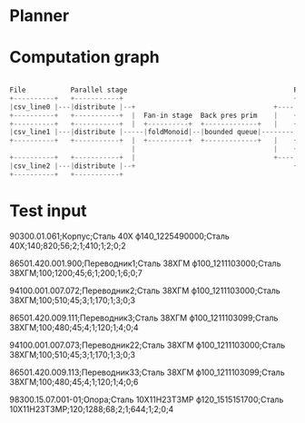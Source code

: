 Planner
===================


Computation graph
===================

```scala
     
File           Parallel stage                                         Parallel stage
+----------+   +-----------+                                          +------------+
|csv_line0 |---|distribute |--+                                  +----|cuttingStock|----+
+----------+   +-----------+  |  Fan-in stage  Back pres prim    |    +------------+    |
+----------+   +-----------+  |  +----------+  +-------------+   |    +------------+    |  +------------+   +-------+
|csv_line1 |---|distribute |-----|foldMonoid|--|bounded queue|--------|cuttingStock|-------|monoidMapper|---|convert|
+----------+   +-----------+  |  +----------+  +-------------+   |    +------------+    |  +------------+   +-------+
                              |                                  |    +------------+    |
+----------+   +-----------+  |                                  +----|cuttingStock|----+
|csv_line2 |---|distribute |--+                                       +------------+
+----------+   +-----------+

```

Test input
===================

90300.01.061;Корпус;Сталь 40Х ф140_1225490000;Сталь 40Х;140;820;56;2;1;410;1;2;0;2

86501.420.001.900;Переводник1;Сталь 38ХГМ ф100_1211103000;Сталь 38ХГМ;100;1200;45;6;1;200;1;6;0;7

94100.001.007.072;Переводник2;Сталь 38ХГМ ф100_1211103000;Сталь 38ХГМ;100;510;45;3;1;170;1;3;0;3

86501.420.009.111;Переводник3;Сталь 38ХГМ ф100_1211103099;Сталь 38ХГМ;100;480;45;4;1;120;1;4;0;4

94100.001.007.073;Переводник22;Сталь 38ХГМ ф100_1211103000;Сталь 38ХГМ;100;510;45;3;1;170;1;3;0;3

86501.420.009.113;Переводник33;Сталь 38ХГМ ф100_1211103099;Сталь 38ХГМ;100;480;45;4;1;120;1;4;0;6

98300.15.07.001-01;Опора;Сталь 10Х11Н23Т3МР ф120_1515151700;Сталь 10Х11Н23Т3МР;120;1288;68;2;1;644;1;2;0;4
